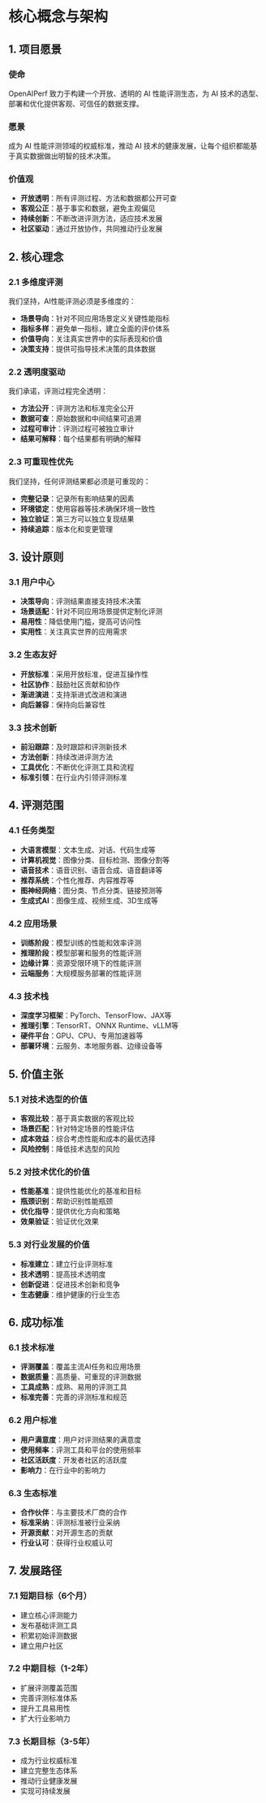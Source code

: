 # 核心概念与架构

## 1. 项目愿景

### 使命
OpenAIPerf 致力于构建一个开放、透明的 AI 性能评测生态，为 AI 技术的选型、部署和优化提供客观、可信任的数据支撑。

### 愿景
成为 AI 性能评测领域的权威标准，推动 AI 技术的健康发展，让每个组织都能基于真实数据做出明智的技术决策。

### 价值观
- **开放透明**：所有评测过程、方法和数据都公开可查
- **客观公正**：基于事实和数据，避免主观偏见
- **持续创新**：不断改进评测方法，适应技术发展
- **社区驱动**：通过开放协作，共同推动行业发展

## 2. 核心理念

### 2.1 多维度评测
我们坚持，AI性能评测必须是多维度的：
- **场景导向**：针对不同应用场景定义关键性能指标
- **指标多样**：避免单一指标，建立全面的评价体系
- **价值导向**：关注真实世界中的实际表现和价值
- **决策支持**：提供可指导技术决策的具体数据

### 2.2 透明度驱动
我们承诺，评测过程完全透明：
- **方法公开**：评测方法和标准完全公开
- **数据可查**：原始数据和中间结果可追溯
- **过程可审计**：评测过程可被独立审计
- **结果可解释**：每个结果都有明确的解释

### 2.3 可重现性优先
我们坚持，任何评测结果都必须是可重现的：
- **完整记录**：记录所有影响结果的因素
- **环境锁定**：使用容器等技术确保环境一致性
- **独立验证**：第三方可以独立复现结果
- **持续追踪**：版本化和变更管理

## 3. 设计原则

### 3.1 用户中心
- **决策导向**：评测结果直接支持技术决策
- **场景适配**：针对不同应用场景提供定制化评测
- **易用性**：降低使用门槛，提高可访问性
- **实用性**：关注真实世界的应用需求

### 3.2 生态友好
- **开放标准**：采用开放标准，促进互操作性
- **社区协作**：鼓励社区贡献和协作
- **渐进演进**：支持渐进式改进和演进
- **向后兼容**：保持向后兼容性

### 3.3 技术创新
- **前沿跟踪**：及时跟踪和评测新技术
- **方法创新**：持续改进评测方法
- **工具优化**：不断优化评测工具和流程
- **标准引领**：在行业内引领评测标准

## 4. 评测范围

### 4.1 任务类型
- **大语言模型**：文本生成、对话、代码生成等
- **计算机视觉**：图像分类、目标检测、图像分割等
- **语音技术**：语音识别、语音合成、语音翻译等
- **推荐系统**：个性化推荐、内容推荐等
- **图神经网络**：图分类、节点分类、链接预测等
- **生成式AI**：图像生成、视频生成、3D生成等

### 4.2 应用场景
- **训练阶段**：模型训练的性能和效率评测
- **推理阶段**：模型部署和服务的性能评测
- **边缘计算**：资源受限环境下的性能评测
- **云端服务**：大规模服务部署的性能评测

### 4.3 技术栈
- **深度学习框架**：PyTorch、TensorFlow、JAX等
- **推理引擎**：TensorRT、ONNX Runtime、vLLM等
- **硬件平台**：GPU、CPU、专用加速器等
- **部署环境**：云服务、本地服务器、边缘设备等

## 5. 价值主张

### 5.1 对技术选型的价值
- **客观比较**：基于真实数据的客观比较
- **场景匹配**：针对特定场景的性能评估
- **成本效益**：综合考虑性能和成本的最优选择
- **风险控制**：降低技术选型的风险

### 5.2 对技术优化的价值
- **性能基准**：提供性能优化的基准和目标
- **瓶颈识别**：帮助识别性能瓶颈
- **优化指导**：提供优化方向和策略
- **效果验证**：验证优化效果

### 5.3 对行业发展的价值
- **标准建立**：建立行业评测标准
- **技术透明**：提高技术透明度
- **创新促进**：促进技术创新和竞争
- **生态健康**：维护健康的行业生态

## 6. 成功标准

### 6.1 技术标准
- **评测覆盖**：覆盖主流AI任务和应用场景
- **数据质量**：高质量、可重现的评测数据
- **工具成熟**：成熟、易用的评测工具
- **标准完善**：完善的评测标准和规范

### 6.2 用户标准
- **用户满意度**：用户对评测结果的满意度
- **使用频率**：评测工具和平台的使用频率
- **社区活跃度**：开发者社区的活跃度
- **影响力**：在行业中的影响力

### 6.3 生态标准
- **合作伙伴**：与主要技术厂商的合作
- **标准采纳**：评测标准被行业采纳
- **开源贡献**：对开源生态的贡献
- **行业认可**：获得行业权威认可

## 7. 发展路径

### 7.1 短期目标（6个月）
- 建立核心评测能力
- 发布基础评测工具
- 积累初始评测数据
- 建立用户社区

### 7.2 中期目标（1-2年）
- 扩展评测覆盖范围
- 完善评测标准体系
- 提升工具易用性
- 扩大行业影响力

### 7.3 长期目标（3-5年）
- 成为行业权威标准
- 建立完整生态体系
- 推动行业健康发展
- 实现可持续发展
